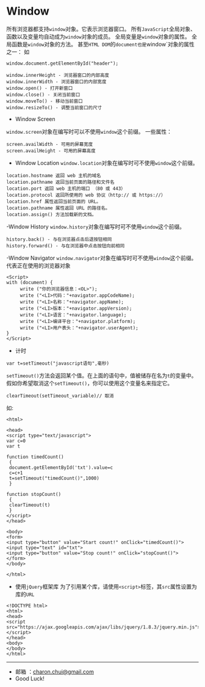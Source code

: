 Window
===

所有浏览器都支持`window`对象。它表示浏览器窗口。
所有`JavaScript`全局对象、函数以及变量均自动成为`window`对象的成员。
全局变量是`window`对象的属性。
全局函数是`window`对象的方法。
甚至`HTML DOM`的`document也是`window`对象的属性之一：
如
```
window.document.getElementById("header");
```
```
window.innerHeight - 浏览器窗口的内部高度 
window.innerWidth - 浏览器窗口的内部宽度 
window.open() - 打开新窗口 
window.close() - 关闭当前窗口 
window.moveTo() - 移动当前窗口 
window.resizeTo() - 调整当前窗口的尺寸 
```

- Window Screen

`window.screen`对象在编写时可以不使用`window`这个前缀。
一些属性：
```
screen.availWidth - 可用的屏幕宽度 
screen.availHeight - 可用的屏幕高度 
```

- Window Location
`window.location`对象在编写时可不使用`window`这个前缀。
```
location.hostname 返回 web 主机的域名 
location.pathname 返回当前页面的路径和文件名 
location.port 返回 web 主机的端口 （80 或 443） 
location.protocol 返回所使用的 web 协议（http:// 或 https://） 
location.href 属性返回当前页面的 URL。
location.pathname 属性返回 URL 的路径名。
location.assign() 方法加载新的文档。
```

-Window History
`window.history`对象在编写时可不使用`window`这个前缀。
```
history.back() - 与在浏览器点击后退按钮相同 
history.forward() - 与在浏览器中点击按钮向前相同 
```

-Window Navigator
`window.navigator`对象在编写时可不使用`window`这个前缀。
代表正在使用的浏览器对象
```
<Script>
with (document) {
     write ("你的浏览器信息：<OL>");
     write ("<LI>代码："+navigator.appCodeName);
     write ("<LI>名称："+navigator.appName);
     write ("<LI>版本："+navigator.appVersion);
     write ("<LI>语言："+navigator.language);
     write ("<LI>编译平台："+navigator.platform);
     write ("<LI>用户表头："+navigator.userAgent);
}
</Script>
```

- 计时

```
var t=setTimeout("javascript语句",毫秒)
```
`setTimeout()`方法会返回某个值。在上面的语句中，值被储存在名为`t`的变量中。
假如你希望取消这个`setTimeout()`，你可以使用这个变量名来指定它。
```
clearTimeout(setTimeout_variable)// 取消
```
如:    
```
<html>

<head>
<script type="text/javascript">
var c=0
var t

function timedCount()
 {
 document.getElementById('txt').value=c
 c=c+1
 t=setTimeout("timedCount()",1000)
 }

function stopCount()
 {
 clearTimeout(t)
 }
</script>
</head>

<body>
<form>
<input type="button" value="Start count!" onClick="timedCount()">
<input type="text" id="txt">
<input type="button" value="Stop count!" onClick="stopCount()">
</form>
</body>

</html>
```


- 使用`jQuery`框架库
为了引用某个库，请使用`<script>`标签，其`src`属性设置为库的`URL`
```
<!DOCTYPE html>
<html>
<head>
<script src="https://ajax.googleapis.com/ajax/libs/jquery/1.8.3/jquery.min.js">
</script>
</head>
<body>
</body>
</html>

```


---

- 邮箱 ：charon.chui@gmail.com  
- Good Luck! 



	